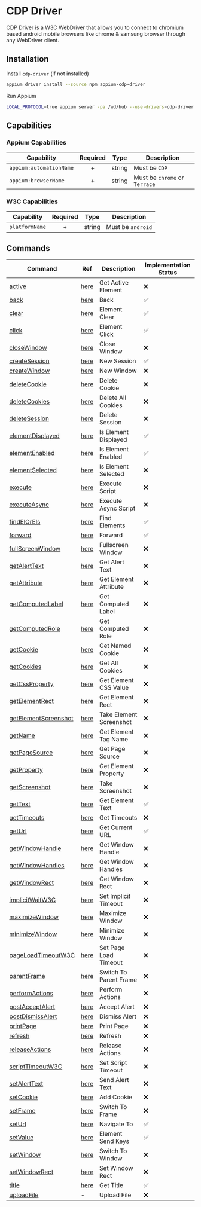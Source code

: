 # CDP Driver

CDP Driver is a W3C WebDriver that allows you to connect to chromium based android mobile browsers like chrome & samsung browser through any WebDriver client.

## Installation

Install `cdp-driver` (if not installed)

```sh
appium driver install --source npm appium-cdp-driver
```

Run Appium

```sh
LOCAL_PROTOCOL=true appium server -pa /wd/hub --use-drivers=cdp-driver
```

## Capabilities

### Appium Capabilities

| Capability              | Required |  Type  | Description                   |
| ----------------------- | :------: | :----: | ----------------------------- |
| `appium:automationName` |    +     | string | Must be `CDP`                 |
| `appium:browserName`    |    +     | string | Must be `chrome` or `Terrace` |

### W3C Capabilities

| Capability     | Required |  Type  | Description       |
| -------------- | :------: | :----: | ----------------- |
| `platformName` |    +     | string | Must be `android` |

## Commands

| Command                                                      | Ref                                                                  | Description             | Implementation Status |
| ------------------------------------------------------------ | -------------------------------------------------------------------- | ----------------------- | --------------------- |
| [active](src/commands/active.js)                             | [here](https://www.w3.org/TR/webdriver/#dfn-get-active-element)      | Get Active Element      | ❌                    |
| [back](src/commands/back.js)                                 | [here](https://www.w3.org/TR/webdriver/#dfn-back)                    | Back                    | ✅                   |
| [clear](src/commands/clear.js)                               | [here](https://www.w3.org/TR/webdriver/#dfn-element-clear)           | Element Clear           | ✅                    |
| [click](src/commands/click.js)                               | [here](https://www.w3.org/TR/webdriver/#dfn-element-click)           | Element Click           | ✅                    |
| [closeWindow](src/commands/closeWindow.js)                   | [here](https://www.w3.org/TR/webdriver/#dfn-close-window)            | Close Window            | ❌                    |
| [createSession](src/commands/createSession.js)               | [here](https://www.w3.org/TR/webdriver/#dfn-new-sessions)            | New Session             | ✅                    |
| [createWindow](src/commands/createWindow.js)                 | [here](https://www.w3.org/TR/webdriver/#dfn-new-window)              | New Window              | ❌                    |
| [deleteCookie](src/commands/deleteCookie.js)                 | [here](https://www.w3.org/TR/webdriver/#dfn-delete-cookie)           | Delete Cookie           | ❌                    |
| [deleteCookies](src/commands/deleteCookies.js)               | [here](https://www.w3.org/TR/webdriver/#dfn-delete-all-cookies)      | Delete All Cookies      | ❌                    |
| [deleteSession](src/commands/deleteSession.js)               | [here](https://www.w3.org/TR/webdriver/#dfn-delete-session)          | Delete Session          | ❌                    |
| [elementDisplayed](src/commands/elementDisplayed.js)         | [here](https://www.w3.org/TR/webdriver/#element-displayedness)       | Is Element Displayed    | ✅                    |
| [elementEnabled](src/commands/elementEnabled.js)             | [here](https://www.w3.org/TR/webdriver/#dfn-is-element-enabled)      | Is Element Enabled      | ✅                    |
| [elementSelected](src/commands/elementSelected.js)           | [here](https://www.w3.org/TR/webdriver/#dfn-is-element-selected)     | Is Element Selected     | ❌                    |
| [execute](src/commands/execute.js)                           | [here](https://www.w3.org/TR/webdriver/#dfn-execute-script)          | Execute Script          | ❌                    |
| [executeAsync](src/commands/executeAsync.js)                 | [here](https://www.w3.org/TR/webdriver/#dfn-execute-async-script)    | Execute Async Script    | ❌                    |
| [findElOrEls](src/commands/findElOrEls.js)                   | [here](https://www.w3.org/TR/webdriver/#element-retrieval)           | Find Elements           | ✅                    |
| [forward](src/commands/forward.js)                           | [here](https://www.w3.org/TR/webdriver/#dfn-forward)                 | Forward                 | ✅                    |
| [fullScreenWindow](src/commands/fullScreenWindow.js)         | [here](https://www.w3.org/TR/webdriver/#dfn-fullscreen-window)       | Fullscreen Window       | ❌                    |
| [getAlertText](src/commands/getAlertText.js)                 | [here](https://www.w3.org/TR/webdriver/#dfn-get-alert-text)          | Get Alert Text          | ❌                    |
| [getAttribute](src/commands/getAttribute.js)                 | [here](https://www.w3.org/TR/webdriver/#dfn-get-element-attribute)   | Get Element Attribute   | ❌                    |
| [getComputedLabel](src/commands/getComputedLabel.js)         | [here](https://www.w3.org/TR/webdriver/#dfn-get-computed-label)      | Get Computed Label      | ❌                    |
| [getComputedRole](src/commands/getComputedRole.js)           | [here](https://www.w3.org/TR/webdriver/#dfn-get-computed-role)       | Get Computed Role       | ❌                    |
| [getCookie](src/commands/getCookie.js)                       | [here](https://www.w3.org/TR/webdriver/#dfn-get-named-cookie)        | Get Named Cookie        | ❌                    |
| [getCookies](src/commands/getCookies.js)                     | [here](https://www.w3.org/TR/webdriver/#dfn-get-all-cookies)         | Get All Cookies         | ❌                    |
| [getCssProperty](src/commands/getCssProperty.js)             | [here](https://www.w3.org/TR/webdriver/#dfn-get-element-css-value)   | Get Element CSS Value   | ❌                    |
| [getElementRect](src/commands/getElementRect.js)             | [here](https://www.w3.org/TR/webdriver/#dfn-get-element-rect)        | Get Element Rect        | ❌                    |
| [getElementScreenshot](src/commands/getElementScreenshot.js) | [here](https://www.w3.org/TR/webdriver/#dfn-take-element-screenshot) | Take Element Screenshot | ❌                    |
| [getName](src/commands/getName.js)                           | [here](https://www.w3.org/TR/webdriver/#dfn-get-element-tag-name)    | Get Element Tag Name    | ❌                    |
| [getPageSource](src/commands/getPageSource.js)               | [here](https://www.w3.org/TR/webdriver/#dfn-get-page-source)         | Get Page Source         | ❌                    |
| [getProperty](src/commands/getProperty.js)                   | [here](https://www.w3.org/TR/webdriver/#dfn-get-element-property)    | Get Element Property    | ❌                    |
| [getScreenshot](src/commands/getScreenshot.js)               | [here](https://www.w3.org/TR/webdriver/#dfn-take-screenshot)         | Take Screenshot         | ❌                    |
| [getText](src/commands/getText.js)                           | [here](https://www.w3.org/TR/webdriver/#dfn-get-element-text)        | Get Element Text        | ✅                    |
| [getTimeouts](src/commands/getTimeouts.js)                   | [here](https://www.w3.org/TR/webdriver/#dfn-get-timeouts)            | Get Timeouts            | ❌                    |
| [getUrl](src/commands/url.js)                                | [here](https://www.w3.org/TR/webdriver/#dfn-get-current-url)         | Get Current URL         | ✅                    |
| [getWindowHandle](src/commands/getWindowHandle.js)           | [here](https://www.w3.org/TR/webdriver/#dfn-get-window-handle)       | Get Window Handle       | ❌                    |
| [getWindowHandles](src/commands/getWindowHandles.js)         | [here](https://www.w3.org/TR/webdriver/#dfn-get-window-handles)      | Get Window Handles      | ❌                    |
| [getWindowRect](src/commands/getWindowRect.js)               | [here](https://www.w3.org/TR/webdriver/#dfn-get-window-rect)         | Get Window Rect         | ❌                    |
| [implicitWaitW3C](src/commands/implicitWaitW3C.js)           | [here](https://www.w3.org/TR/webdriver/#dfn-set-timeouts)            | Set Implicit Timeout    | ❌                    |
| [maximizeWindow](src/commands/maximizeWindow.js)             | [here](https://www.w3.org/TR/webdriver/#dfn-maximize-window)         | Maximize Window         | ❌                    |
| [minimizeWindow](src/commands/minimizeWindow.js)             | [here](https://www.w3.org/TR/webdriver/#dfn-minimize-window)         | Minimize Window         | ❌                    |
| [pageLoadTimeoutW3C](src/commands/pageLoadTimeoutW3C.js)     | [here](https://www.w3.org/TR/webdriver/#dfn-set-timeouts)            | Set Page Load Timeout   | ❌                    |
| [parentFrame](src/commands/parentFrame.js)                   | [here](https://www.w3.org/TR/webdriver/#dfn-switch-to-parent-frame)  | Switch To Parent Frame  | ❌                    |
| [performActions](src/commands/performActions.js)             | [here](https://www.w3.org/TR/webdriver/#dfn-perform-actions)         | Perform Actions         | ❌                    |
| [postAcceptAlert](src/commands/postAcceptAlert.js)           | [here](https://www.w3.org/TR/webdriver/#dfn-accept-alert)            | Accept Alert            | ❌                    |
| [postDismissAlert](src/commands/postDismissAlert.js)         | [here](https://www.w3.org/TR/webdriver/#dfn-dismiss-alert)           | Dismiss Alert           | ❌                    |
| [printPage](src/commands/printPage.js)                       | [here](https://www.w3.org/TR/webdriver/#dfn-print-page)              | Print Page              | ❌                    |
| [refresh](src/commands/refresh.js)                           | [here](https://www.w3.org/TR/webdriver/#dfn-refresh)                 | Refresh                 | ❌                    |
| [releaseActions](src/commands/releaseActions.js)             | [here](https://www.w3.org/TR/webdriver/#dfn-release-actions)         | Release Actions         | ❌                    |
| [scriptTimeoutW3C](src/commands/scriptTimeoutW3C.js)         | [here](https://www.w3.org/TR/webdriver/#dfn-set-timeouts)            | Set Script Timeout      | ❌                    |
| [setAlertText](src/commands/setAlertText.js)                 | [here](https://www.w3.org/TR/webdriver/#dfn-send-alert-text)         | Send Alert Text         | ❌                    |
| [setCookie](src/commands/setCookie.js)                       | [here](https://www.w3.org/TR/webdriver/#dfn-adding-a-cookie)         | Add Cookie              | ❌                    |
| [setFrame](src/commands/setFrame.js)                         | [here](https://www.w3.org/TR/webdriver/#dfn-switch-to-frame)         | Switch To Frame         | ❌                    |
| [setUrl](src/commands/url.js)                                | [here](https://www.w3.org/TR/webdriver/#dfn-navigate-to)             | Navigate To             | ✅                    |
| [setValue](src/commands/setValue.js)                         | [here](https://www.w3.org/TR/webdriver/#dfn-element-send-keys)       | Element Send Keys       | ✅                     |
| [setWindow](src/commands/setWindow.js)                       | [here](https://www.w3.org/TR/webdriver/#dfn-switch-to-window)        | Switch To Window        | ❌                    |
| [setWindowRect](src/commands/setWindowRect.js)               | [here](https://www.w3.org/TR/webdriver/#dfn-set-window-rect)         | Set Window Rect         | ❌                    |
| [title](src/commands/title.js)                               | [here](https://www.w3.org/TR/webdriver/#dfn-get-title)               | Get Title               | ✅                  |
| [uploadFile](src/commands/uploadFile.js)                     | -                                                                    | Upload File             | ❌                    |
